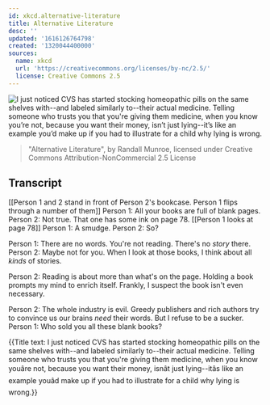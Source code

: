 ```yaml
---
id: xkcd.alternative-literature
title: Alternative Literature
desc: ''
updated: '1616126764798'
created: '1320044400000'
sources:
  name: xkcd
  url: 'https://creativecommons.org/licenses/by-nc/2.5/'
  license: Creative Commons 2.5
---
```

![I just noticed CVS has started stocking homeopathic pills on the same shelves with--and labeled similarly to--their actual medicine. Telling someone who trusts you that you're giving them medicine, when you know you’re not, because you want their money, isn’t just lying--it’s like an example you’d make up if you had to illustrate for a child why lying is wrong.](https://imgs.xkcd.com/comics/alternative_literature.png)
> "Alternative Literature", by Randall Munroe, licensed under Creative Commons Attribution-NonCommercial 2.5 License

## Transcript
[[Person 1 and 2 stand in front of Person 2's bookcase.  Person 1 flips through a number of them]]
Person 1: All your books are full of blank pages.
Person 2: Not true. That one has some ink on page 78.
[[Person 1 looks at page 78]]
Person 1: A smudge.
Person 2: So?

Person 1: There are no words. You're not reading. There's no *story* there.
Person 2: Maybe not for you. When I look at those books, I think about all *kinds* of stories.

Person 2: Reading is about more than what's on the page. Holding a book prompts my mind to enrich itself.  Frankly, I suspect the book isn't even necessary.

Person 2: The whole industry is evil. Greedy publishers and rich authors try to convince us our brains *need* their words. But I refuse to be a sucker.
Person 1: Who sold you all these blank books?

{{Title text: I just noticed CVS has started stocking homeopathic pills on the same shelves with--and labeled similarly to--their actual medicine. Telling someone who trusts you that you're giving them medicine, when you know youâre not, because you want their money, isnât just lying--itâs like an example youâd make up if you had to illustrate for a child why lying is wrong.}}
